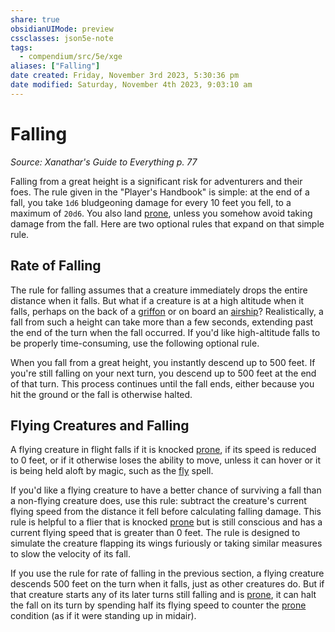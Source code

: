 ```yaml
---
share: true
obsidianUIMode: preview
cssclasses: json5e-note
tags:
  - compendium/src/5e/xge
aliases: ["Falling"]
date created: Friday, November 3rd 2023, 5:30:36 pm
date modified: Saturday, November 4th 2023, 9:03:10 am
---
```

# Falling
*Source: Xanathar's Guide to Everything p. 77* 

Falling from a great height is a significant risk for adventurers and their foes. The rule given in the "Player's Handbook" is simple: at the end of a fall, you take `1d6` bludgeoning damage for every 10 feet you fell, to a maximum of `20d6`. You also land [prone](../conditions.md##prone), unless you somehow avoid taking damage from the fall. Here are two optional rules that expand on that simple rule.

## Rate of Falling

The rule for falling assumes that a creature immediately drops the entire distance when it falls. But what if a creature is at a high altitude when it falls, perhaps on the back of a [griffon](../../../../griffon.md) or on board an [airship](../../../../airship.md)? Realistically, a fall from such a height can take more than a few seconds, extending past the end of the turn when the fall occurred. If you'd like high-altitude falls to be properly time-consuming, use the following optional rule.

When you fall from a great height, you instantly descend up to 500 feet. If you're still falling on your next turn, you descend up to 500 feet at the end of that turn. This process continues until the fall ends, either because you hit the ground or the fall is otherwise halted.

## Flying Creatures and Falling

A flying creature in flight falls if it is knocked [prone](../conditions.md##prone), if its speed is reduced to 0 feet, or if it otherwise loses the ability to move, unless it can hover or it is being held aloft by magic, such as the [fly](../../../../fly.md) spell.

If you'd like a flying creature to have a better chance of surviving a fall than a non-flying creature does, use this rule: subtract the creature's current flying speed from the distance it fell before calculating falling damage. This rule is helpful to a flier that is knocked [prone](../conditions.md##prone) but is still conscious and has a current flying speed that is greater than 0 feet. The rule is designed to simulate the creature flapping its wings furiously or taking similar measures to slow the velocity of its fall.

If you use the rule for rate of falling in the previous section, a flying creature descends 500 feet on the turn when it falls, just as other creatures do. But if that creature starts any of its later turns still falling and is [prone](../conditions.md##prone), it can halt the fall on its turn by spending half its flying speed to counter the [prone](../conditions.md##prone) condition (as if it were standing up in midair).